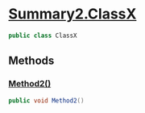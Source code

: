 # [Summary2.ClassX](../src/Core/CrefSample.cs#L36)
```cs
public class ClassX
```

## Methods
### [Method2()](../src/Core/CrefSample.cs#L38)
```cs
public void Method2()
```

